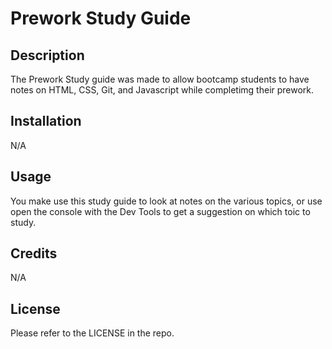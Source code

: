 # Prework Study Guide

## Description

The Prework Study guide was made to allow bootcamp students to have notes on HTML, CSS, Git, and Javascript while completimg their prework.

## Installation

N/A

## Usage

You make use this study guide to look at notes on the various topics, or use open the console with the Dev Tools to get a suggestion on which toic to study.

## Credits

N/A

## License

Please refer to the LICENSE in the repo.

